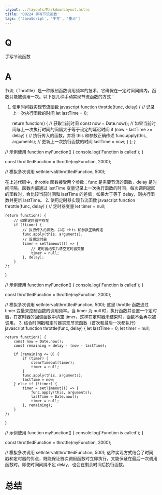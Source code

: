 ```yaml
---
layout: ../layouts/MarkdownLayout.astro
title: '00224 手写节流函数'
tags: ['JavaScript', '手写', '重点']
---
```


# Q

手写节流函数

# A

节流（Throttle）是一种限制函数调用频率的技术，它确保在一定时间间隔内，函数只能被调用一次。以下是几种手动实现节流函数的方式：
1. 使用时间戳实现节流函数
javascript
function throttle(func, delay) {
    // 记录上一次执行函数的时间
    let lastTime = 0;

    return function() {
        // 获取当前时间
        const now = Date.now();
        // 如果当前时间与上一次执行时间的间隔大于等于设定的延迟时间
        if (now - lastTime >= delay) {
            // 执行传入的函数，并将 this 和参数正确传递
            func.apply(this, arguments);
            // 更新上一次执行函数的时间
            lastTime = now;
        }
    };
}

// 示例使用
function myFunction() {
    console.log('Function is called');
}

const throttledFunction = throttle(myFunction, 2000);

// 模拟多次调用
setInterval(throttledFunction, 500);





在上述代码中，throttle 函数接受两个参数：func 是需要节流的函数，delay 是时间间隔。函数内部通过 lastTime 变量记录上一次执行函数的时间，每次调用返回的函数时，会比较当前时间和 lastTime 的差值，如果大于等于 delay，则执行函数并更新 lastTime。
2. 使用定时器实现节流函数
javascript
function throttle(func, delay) {
    // 定时器变量
    let timer = null;

    return function() {
        // 如果定时器不存在
        if (!timer) {
            // 执行传入的函数，并将 this 和参数正确传递
            func.apply(this, arguments);
            // 设置定时器
            timer = setTimeout(() => {
                // 定时器结束后清空定时器变量
                timer = null;
            }, delay);
        }
    };
}

// 示例使用
function myFunction() {
    console.log('Function is called');
}

const throttledFunction = throttle(myFunction, 2000);

// 模拟多次调用
setInterval(throttledFunction, 500);
这里 throttle 函数通过 timer 变量来控制函数的调用频率。当 timer 为 null 时，执行函数并设置一个定时器，在定时器的回调函数中清空 timer，这样在定时器未结束时，函数不会再次被调用。
3. 结合时间戳和定时器实现节流函数（首次和最后一次都执行）
javascript
function throttle(func, delay) {
    let lastTime = 0;
    let timer = null;

    return function() {
        const now = Date.now();
        const remaining = delay - (now - lastTime);

        if (remaining <= 0) {
            if (timer) {
                clearTimeout(timer);
                timer = null;
            }
            func.apply(this, arguments);
            lastTime = now;
        } else if (!timer) {
            timer = setTimeout(() => {
                func.apply(this, arguments);
                lastTime = Date.now();
                timer = null;
            }, remaining);
        }
    };
}

// 示例使用
function myFunction() {
    console.log('Function is called');
}

const throttledFunction = throttle(myFunction, 2000);

// 模拟多次调用
setInterval(throttledFunction, 500);
这种实现方式结合了时间戳和定时器的优点，既能保证首次调用函数时立即执行，又能保证在最后一次调用函数时，即使时间间隔不足 delay，也会在剩余时间后执行函数。

# 总结



<script>
  function func() {

  }
  
</script>